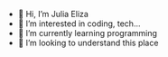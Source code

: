 - 👋 Hi, I’m Julia Eliza
- 👀 I’m interested in coding, tech...
- 🌱 I’m currently learning programming
- 💞️ I’m looking to understand this place

<!---
juliaelizaps/juliaelizaps is a ✨ special ✨ repository because its `README.md` (this file) appears on your GitHub profile.
You can click the Preview link to take a look at your changes.
--->
